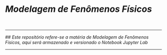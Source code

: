 # <b><i>Modelagem de Fenômenos Físicos</i></b>
<br>
<hr>
## <i>Este repositório refere-se a matéria de Modelagem de Fenômenos Físicos, aqui será armazenado e versionado o Notebook Jupyter Lab</i>
<hr>